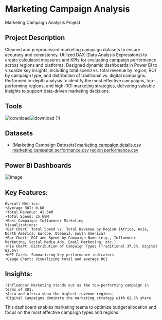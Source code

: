 # Marketing Campaign Analysis
Marketing Campaign Analysis Project 
## Project Description
Cleaned and preprocessed marketing campaign datasets to ensure accuracy and consistency. Utilized DAX (Data Analysis Expressions) to create calculated measures and KPIs for evaluating campaign performance across regions and platforms. Designed dynamic dashboards in Power BI to visualize key insights, including total spend vs. total revenue by region, ROI by campaign type, and distribution of traditional vs. digital campaigns. Performed in-depth analysis to identify the most effective campaigns, top-performing regions, and high-ROI marketing strategies, delivering valuable insights to support data-driven marketing decisions.
## Tools
![download](https://github.com/user-attachments/assets/82fe2e1c-ca76-4267-9819-1449de1c9e64)![download (1)](https://github.com/user-attachments/assets/9295a98b-4db9-4334-841c-01003dbe84d5)
## Datasets
 - [Marketing Campaign Datesets]
[marketing campaign details.csv](https://github.com/user-attachments/files/19659803/marketing.campaign.details.csv)
[marketing campaign performance.csv](https://github.com/user-attachments/files/19659804/marketing.campaign.performance.csv)
[region performance.csv](https://github.com/user-attachments/files/19659802/region.performance.csv)
## Power Bi Dashboards
![Image](https://github.com/user-attachments/assets/56815541-fbf3-4ab1-a2bb-e20d90a873a9)
## Key Features:
	Overall Metrics:
	•Average ROI: 0.68
	•Total Revenue: 42.54M
	•Total Spend: 25.69M
	•Best Campaign: Influencer Marketing
	Visualizations:
	•Bar Chart: Total Spend vs. Total Revenue by Region (Africa, Asia, North America, Europe, Oceania, South America)
	•Bar Chart: ROI and Spend by Campaign Name (e.g., Influencer Marketing, Social Media Ads, Email Marketing, etc.)
	•Pie Chart: Distribution of Campaign Types (Traditional 37.5%, Digital 62.5%)
	•KPI Cards: Summarizing key performance indicators
	•Gauge Chart: Visualizing total and average ROI

## Insights:
	•Influencer Marketing stands out as the top-performing campaign in terms of ROI.
	•Asia and Africa show the highest revenue regions.
	•Digital Campaigns dominate the marketing strategy with 62.5% share.

This dashboard enables marketing teams to optimize budget allocation and focus on the most effective campaign types and regions.
